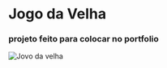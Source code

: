 # Jogo da Velha

### projeto feito para colocar no portfolio

![Jovo da velha](https://github.com/CarllosEduardo07/Jogo-da-Velha/assets/80606019/3096962e-c76a-4b43-aa35-c85720724b9d)

